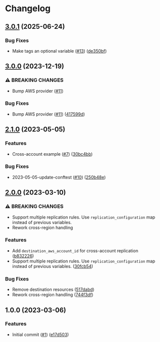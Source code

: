 # Changelog

## [3.0.1](https://github.com/cloudandthings/terraform-aws-s3-bucket-replication/compare/v3.0.0...v3.0.1) (2025-06-24)


### Bug Fixes

* Make tags an optional variable ([#13](https://github.com/cloudandthings/terraform-aws-s3-bucket-replication/issues/13)) ([de350bf](https://github.com/cloudandthings/terraform-aws-s3-bucket-replication/commit/de350bfa89cd0171270af7d6a6aec600f8ff0ce1))

## [3.0.0](https://github.com/cloudandthings/terraform-aws-s3-bucket-replication/compare/v2.1.0...v3.0.0) (2023-12-19)


### ⚠ BREAKING CHANGES

* Bump AWS provider ([#11](https://github.com/cloudandthings/terraform-aws-s3-bucket-replication/issues/11))

### Bug Fixes

* Bump AWS provider ([#11](https://github.com/cloudandthings/terraform-aws-s3-bucket-replication/issues/11)) ([417599d](https://github.com/cloudandthings/terraform-aws-s3-bucket-replication/commit/417599d031d85c2f681fdb22ed2a349d2126a5c6))

## [2.1.0](https://github.com/cloudandthings/terraform-aws-s3-bucket-replication/compare/v2.0.0...v2.1.0) (2023-05-05)


### Features

* Cross-account example ([#7](https://github.com/cloudandthings/terraform-aws-s3-bucket-replication/issues/7)) ([30bc4bb](https://github.com/cloudandthings/terraform-aws-s3-bucket-replication/commit/30bc4bb1992f85704490ecb14811dc89ba59e4c6))


### Bug Fixes

* 2023-05-05-update-conftest ([#10](https://github.com/cloudandthings/terraform-aws-s3-bucket-replication/issues/10)) ([250b48e](https://github.com/cloudandthings/terraform-aws-s3-bucket-replication/commit/250b48e1ada2c983967eda0adf16ed5637078ed9))

## [2.0.0](https://github.com/cloudandthings/terraform-aws-s3-bucket-replication/compare/v1.0.0...v2.0.0) (2023-03-10)


### ⚠ BREAKING CHANGES

* Support multiple replication rules. Use `replication_configuration` map instead of previous variables.
* Rework cross-region handling

### Features

* Add `destination_aws_account_id` for cross-account replication ([b832226](https://github.com/cloudandthings/terraform-aws-s3-bucket-replication/commit/b832226e6a29a9e1f994286abddce2eff223197e))
* Support multiple replication rules. Use `replication_configuration` map instead of previous variables. ([30fcb54](https://github.com/cloudandthings/terraform-aws-s3-bucket-replication/commit/30fcb54f12321a6626cb871f3abba9cd62c1da28))


### Bug Fixes

* Remove destination resources ([517dabd](https://github.com/cloudandthings/terraform-aws-s3-bucket-replication/commit/517dabd615686d5a3dc5a75d5a112b7acd59270e))
* Rework cross-region handling ([744f3df](https://github.com/cloudandthings/terraform-aws-s3-bucket-replication/commit/744f3dfe3aa533f50cbd91b7a33d49ccfee39af0))

## 1.0.0 (2023-03-06)


### Features

* Initial commit ([#1](https://github.com/cloudandthings/terraform-aws-s3-bucket-replication/issues/1)) ([e17d503](https://github.com/cloudandthings/terraform-aws-s3-bucket-replication/commit/e17d50349c7e5a785689b6e4bc47d1b7a8374b61))
